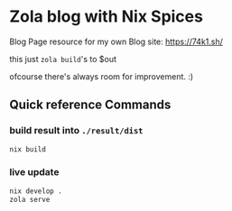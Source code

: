 # Zola blog with Nix Spices

Blog Page resource for my own Blog site:
https://74k1.sh/

this just `zola build`'s to $out

ofcourse there's always room for improvement. :)


## Quick reference Commands

### build result into `./result/dist`

```bash
nix build
```

### live update

```bash
nix develop .
zola serve
```
